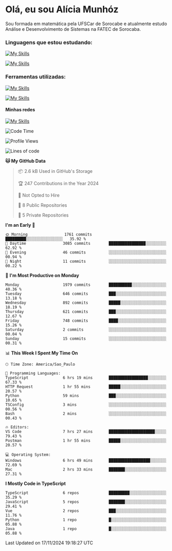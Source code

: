 # Olá, eu sou Alícia Munhóz

<p>Sou formada em matemática pela UFSCar de Sorocabe e atualmente estudo Análise e Desenvolvimento de Sistemas na FATEC de Sorocaba.</p>

### Linguagens que estou estudando:

[![My Skills](https://skillicons.dev/icons?i=js,ts,html,css)](https://skillicons.dev)


[![My Skills](https://skillicons.dev/icons?i=nodejs,java,py,latex)](https://skillicons.dev)

### Ferramentas utilizadas:

[![My Skills](https://skillicons.dev/icons?i=vscode,discord,figma,git)](https://skillicons.dev)

[![My Skills](https://skillicons.dev/icons?i=github,gmail,mongodb,sublime)](https://skillicons.dev)

#### Minhas redes
[![My Skills](https://skillicons.dev/icons?i=linkedin)](https://www.linkedin.com/in/aliciamunhozfrancodecamargo/)

<!--START_SECTION:waka-->
![Code Time](http://img.shields.io/badge/Code%20Time-164%20hrs%201%20min-blue)

![Profile Views](http://img.shields.io/badge/Profile%20Views-0-blue)

![Lines of code](https://img.shields.io/badge/From%20Hello%20World%20I%27ve%20Written-6.6%20million%20lines%20of%20code-blue)

**🐱 My GitHub Data** 

> 📦 2.6 kB Used in GitHub's Storage 
 > 
> 🏆 247 Contributions in the Year 2024
 > 
> 🚫 Not Opted to Hire
 > 
> 📜 8 Public Repositories 
 > 
> 🔑 5 Private Repositories 
 > 
**I'm an Early 🐤** 

```text
🌞 Morning                1761 commits        █████████░░░░░░░░░░░░░░░░   35.92 % 
🌆 Daytime                3085 commits        ████████████████░░░░░░░░░   62.92 % 
🌃 Evening                46 commits          ░░░░░░░░░░░░░░░░░░░░░░░░░   00.94 % 
🌙 Night                  11 commits          ░░░░░░░░░░░░░░░░░░░░░░░░░   00.22 % 
```
📅 **I'm Most Productive on Monday** 

```text
Monday                   1979 commits        ██████████░░░░░░░░░░░░░░░   40.36 % 
Tuesday                  646 commits         ███░░░░░░░░░░░░░░░░░░░░░░   13.18 % 
Wednesday                892 commits         █████░░░░░░░░░░░░░░░░░░░░   18.19 % 
Thursday                 621 commits         ███░░░░░░░░░░░░░░░░░░░░░░   12.67 % 
Friday                   748 commits         ████░░░░░░░░░░░░░░░░░░░░░   15.26 % 
Saturday                 2 commits           ░░░░░░░░░░░░░░░░░░░░░░░░░   00.04 % 
Sunday                   15 commits          ░░░░░░░░░░░░░░░░░░░░░░░░░   00.31 % 
```


📊 **This Week I Spent My Time On** 

```text
🕑︎ Time Zone: America/Sao_Paulo

💬 Programming Languages: 
TypeScript               6 hrs 19 mins       █████████████████░░░░░░░░   67.33 % 
HTTP Request             1 hr 55 mins        █████░░░░░░░░░░░░░░░░░░░░   20.57 % 
Python                   59 mins             ███░░░░░░░░░░░░░░░░░░░░░░   10.65 % 
TSConfig                 3 mins              ░░░░░░░░░░░░░░░░░░░░░░░░░   00.56 % 
Bash                     2 mins              ░░░░░░░░░░░░░░░░░░░░░░░░░   00.43 % 

🔥 Editors: 
VS Code                  7 hrs 27 mins       ████████████████████░░░░░   79.43 % 
Postman                  1 hr 55 mins        █████░░░░░░░░░░░░░░░░░░░░   20.57 % 

💻 Operating System: 
Windows                  6 hrs 49 mins       ██████████████████░░░░░░░   72.69 % 
Mac                      2 hrs 33 mins       ███████░░░░░░░░░░░░░░░░░░   27.31 % 
```

**I Mostly Code in TypeScript** 

```text
TypeScript               6 repos             █████████░░░░░░░░░░░░░░░░   35.29 % 
JavaScript               5 repos             ███████░░░░░░░░░░░░░░░░░░   29.41 % 
Vue                      2 repos             ███░░░░░░░░░░░░░░░░░░░░░░   11.76 % 
Python                   1 repo              █░░░░░░░░░░░░░░░░░░░░░░░░   05.88 % 
Java                     1 repo              █░░░░░░░░░░░░░░░░░░░░░░░░   05.88 % 
```




 Last Updated on 17/11/2024 19:18:27 UTC
<!--END_SECTION:waka-->

